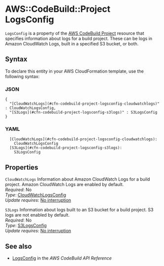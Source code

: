 # AWS::CodeBuild::Project LogsConfig<a name="aws-properties-codebuild-project-logsconfig"></a>

 `LogsConfig` is a property of the [AWS CodeBuild Project](https://docs.aws.amazon.com/AWSCloudFormation/latest/UserGuide/aws-resource-codebuild-project.html) resource that specifies information about logs for a build project\. These can be logs in Amazon CloudWatch Logs, built in a specified S3 bucket, or both\. 

## Syntax<a name="aws-properties-codebuild-project-logsconfig-syntax"></a>

To declare this entity in your AWS CloudFormation template, use the following syntax:

### JSON<a name="aws-properties-codebuild-project-logsconfig-syntax.json"></a>

```
{
  "[CloudWatchLogs](#cfn-codebuild-project-logsconfig-cloudwatchlogs)" : CloudWatchLogsConfig,
  "[S3Logs](#cfn-codebuild-project-logsconfig-s3logs)" : S3LogsConfig
}
```

### YAML<a name="aws-properties-codebuild-project-logsconfig-syntax.yaml"></a>

```
  [CloudWatchLogs](#cfn-codebuild-project-logsconfig-cloudwatchlogs): 
    CloudWatchLogsConfig
  [S3Logs](#cfn-codebuild-project-logsconfig-s3logs): 
    S3LogsConfig
```

## Properties<a name="aws-properties-codebuild-project-logsconfig-properties"></a>

`CloudWatchLogs`  <a name="cfn-codebuild-project-logsconfig-cloudwatchlogs"></a>
 Information about Amazon CloudWatch Logs for a build project\. Amazon CloudWatch Logs are enabled by default\.   
*Required*: No  
*Type*: [CloudWatchLogsConfig](aws-properties-codebuild-project-cloudwatchlogsconfig.md)  
*Update requires*: [No interruption](https://docs.aws.amazon.com/AWSCloudFormation/latest/UserGuide/using-cfn-updating-stacks-update-behaviors.html#update-no-interrupt)

`S3Logs`  <a name="cfn-codebuild-project-logsconfig-s3logs"></a>
 Information about logs built to an S3 bucket for a build project\. S3 logs are not enabled by default\.   
*Required*: No  
*Type*: [S3LogsConfig](aws-properties-codebuild-project-s3logsconfig.md)  
*Update requires*: [No interruption](https://docs.aws.amazon.com/AWSCloudFormation/latest/UserGuide/using-cfn-updating-stacks-update-behaviors.html#update-no-interrupt)

## See also<a name="aws-properties-codebuild-project-logsconfig--seealso"></a>
+  [ LogsConfig](https://docs.aws.amazon.com/codebuild/latest/APIReference/API_LogsConfig.html) in the *AWS CodeBuild API Reference* 